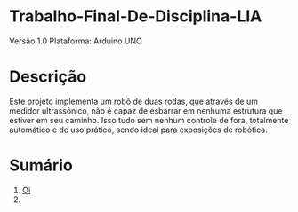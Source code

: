 # Trabalho-Final-De-Disciplina-LIA
Versão 1.0 Plataforma: Arduino UNO
# Descrição
Este projeto implementa um robô de duas rodas, que através de  um medidor ultrassônico, não é capaz de esbarrar em nenhuma estrutura que estiver em seu caminho. Isso tudo sem nenhum controle de fora, totalmente automático e de uso prático, sendo ideal para exposições de robótica.
# Sumário
1. [Oi](#Trabalho-Final-De-Disciplina-LIA)
2. 


